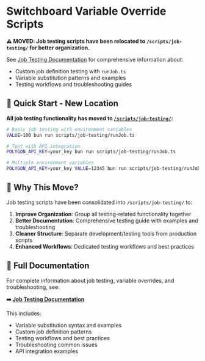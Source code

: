 # Switchboard Variable Override Scripts

**⚠️ MOVED: Job testing scripts have been relocated to `/scripts/job-testing/` for better organization.**

See [Job Testing Documentation](job-testing/README.md) for comprehensive information about:
- Custom job definition testing with `runJob.ts`
- Variable substitution patterns and examples
- Testing workflows and troubleshooting guides

## 🚀 Quick Start - New Location

**All job testing functionality has moved to [`/scripts/job-testing/`](job-testing/):**

```bash
# Basic job testing with environment variables  
VALUE=100 bun run scripts/job-testing/runJob.ts

# Test with API integration
POLYGON_API_KEY=your_key bun run scripts/job-testing/runJob.ts

# Multiple environment variables
POLYGON_API_KEY=your_key VALUE=12345 bun run scripts/job-testing/runJob.ts
```

## 🔧 Why This Move?

Job testing scripts have been consolidated into `/scripts/job-testing/` to:

1. **Improve Organization**: Group all testing-related functionality together
2. **Better Documentation**: Comprehensive testing guide with examples and troubleshooting
3. **Cleaner Structure**: Separate development/testing tools from production scripts  
4. **Enhanced Workflows**: Dedicated testing workflows and best practices

## 📖 Full Documentation

For complete information about job testing, variable overrides, and troubleshooting, see:

**➡️ [Job Testing Documentation](job-testing/README.md)**

This includes:
- Variable substitution syntax and examples
- Custom job definition patterns
- Testing workflows and best practices  
- Troubleshooting common issues
- API integration examples